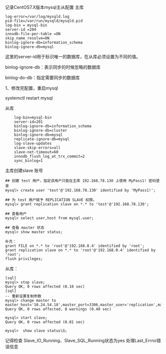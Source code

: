 记录CentOS7.X版本mysql主从配置 
主库

    log-error=/var/log/mysqld.log
    pid-file=/var/run/mysqld/mysqld.pid
    log-bin = mysql-bin
    server-id =204
    innodb-file-per-table =ON
    skip_name_resolve=ON 
    binlog-ignore-db=information_schema
    binlog-ignore-db=mysql
这里的server-id用于标识唯一的数据库，在从库必须设置为不同的值。

binlog-ignore-db：表示同步的时候忽略的数据库

binlog-do-db：指定需要同步的数据库

1、修改完配置，重启mysql

systemctl restart mysql

从库
        
        log-bin=mysql-bin
        server-id=201
        binlog-ignore-db=information_schema
        binlog-ignore-db=cluster
        binlog-ignore-db=mysql
        replicate-ignore-db=mysql
        log-slave-updates
        slave-skip-errors=all
        slave-net-timeout=60 
        innodb_flush_log_at_trx_commit=2
        sync_binlog=1

主库创建slave 账号
    
    ## 创建 test 用户，指定该用户只能在主库 192.168.78.130 上使用 MyPass1! 密码登录
    mysql> create user 'test'@'192.168.78.130' identified by 'MyPass1!';
    
    ## 为 test 用户赋予 REPLICATION SLAVE 权限。
    mysql> grant replication slave on *.* to 'test'@'192.168.78.130';
    
    ## 查看用户
    mysql> select user,host from mysql.user;
    
    ## 查看 master 状态
    mysql> show master status;

    补充：
    grant FILE on *.* to 'root'@'192.168.0.4' identified by 'root';
    grant replication slave on *.* to 'root'@'192.168.0.4' identified by 'root';
    flush privileges;

从库：
    
    [sql] 
    mysql> stop slave;  
    Query OK, 0 rows affected (0.10 sec)  
    [sql] 
    -- 重新设置复制参数  
    mysql> change master to master_host='10.24.54.18',master_port=3306,master_user='replication',master_password='xxxxxx';  
    Query OK, 0 rows affected, 0 warnings (0.40 sec)  
       
    mysql> start slave;  
    Query OK, 0 rows affected (0.01 sec)  
       
    mysql>  show slave status\G;  
    
 记得检查 Slave_IO_Running、Slave_SQL_Running状态为yes 处理Last_Errno错误信息


  


